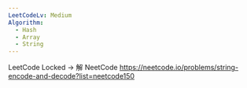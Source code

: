 ```yaml
---
LeetCodeLv: Medium
Algorithm:
  - Hash
  - Array
  - String
---
```




LeetCode Locked -> 解 NeetCode
https://neetcode.io/problems/string-encode-and-decode?list=neetcode150
